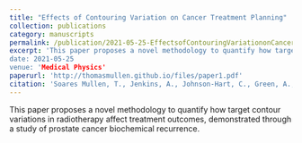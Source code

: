 ```yaml
---
title: "Effects of Contouring Variation on Cancer Treatment Planning"
collection: publications
category: manuscripts
permalink: /publication/2021-05-25-EffectsofContouringVariationonCancerTreatmentPlanning-1
excerpt: 'This paper proposes a novel methodology to quantify how target contour variations in radiotherapy affect treatment outcomes, demonstrated through a study of prostate cancer biochemical recurrence"
date: 2021-05-25
venue: 'Medical Physics'
paperurl: 'http://thomasmullen.github.io/files/paper1.pdf'
citation: 'Soares Mullen, T., Jenkins, A., Johnson-Hart, C., Green, A., McWilliam, A., Aznar, M., van Herk, M., Vasquez Osorio, E. (2021). &quot;Novel methodology to assess the effect of contouring variation on treatment outcome.&quot; <i>Medical Physics</i>. 48(6).'
---
```


This paper proposes a novel methodology to quantify how target contour variations in radiotherapy affect treatment outcomes, demonstrated through a study of prostate cancer biochemical recurrence.

<!-- [Download paper here](https://ThomasMullen.github.io/files/paper1.pdf) -->

<!-- Recommended citation: Soares Mullen, T., Jenkins, A., Johnson-Hart, C., Green, A., McWilliam, A., Aznar, M., van Herk, M., Vasquez Osorio, E. (2021). "Novel methodology to assess the effect of contouring variation on treatment outcome." <i>Medical Physics</i>. 48(6). -->